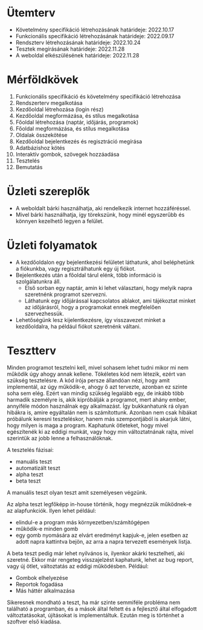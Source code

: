 # Ütemterv
* Követelmény specifikáció létrehozásának határideje: 2022.10.17
* Funkcionális specifikáció létrehozásának határideje: 2022.09.17
* Rendszterv létrehozásának határideje: 2022.10.24
* Tesztek megírásának határideje: 2022.11.28
* A weboldal elkészülésének határideje: 2022.11.28


# Mérföldkövek
1. Funkcionális specifikáció és követelmény specifikáció létrehozása
2. Rendszerterv megalkotása
3. Kezdőoldal létrehozása (login rész)
4. Kezdőoldal megformázása, és stílus megalkotása
5. Főoldal létrehozása (naptár, időjárás, programok)
6. Főoldal megformázása, és stílus megalkotása
7. Oldalak összekötése
8. Kezdőoldal bejelentkezés és regisztráció megírása
9. Adatbázishoz kötés
11. Interaktív gombok, szövegek hozzáadása
12. Tesztelés
13. Bemutatás


# Üzleti szereplők
* A weboldalt bárki használhatja, aki rendelkezik internet hozzáféréssel. 
* Mivel bárki használhatja, így törekszünk, hogy minél egyszerűbb és könnyen kezelhető legyen a felület.


# Üzleti folyamatok
* A kezdőoldalon egy bejelentkezési felületet láthatunk, ahol beléphetünk a fiókunkba, vagy regisztrálhatunk egy új fiókot.
* Bejelentkezés után a főoldal tárul elénk, több információ is szolgálatunkra áll.
    * Első sorban egy naptár, amin ki lehet választani, hogy melyik napra szeretnénk programot szervezni.
    * Láthatunk egy időjárással kapcsolatos ablakot, ami tájékoztat minket az időjárásról, hogy a programokat ennek megfelelően szervezhessük.
* Lehetőségünk lesz kijelentkezésre, így visszavezet minket a kezdőoldalra, ha például fiókot szeretnénk váltani.


# Tesztterv
Minden programot tesztelni kell, mivel sohasem lehet tudni mikor mi nem működik úgy ahogy annak kellene.
Tökéletes kód nem létezik, ezért van szükség tesztelésre.
A kód írója persze állandóan nézi, hogy amit implementál, az úgy működik-e, ahogy ő azt tervezte, azonban ez szinte soha sem elég.
Ezért van mindig szükség legalább egy, de inkább több harmadik személyre is, akik kipróbálják a programot, mert ahány ember, annyiféle módon használnak egy alkalmazást.
Így bukkanhatunk rá olyan hibákra is, amire egyáltalán nem is számítottunk.
Azonban nem csak hibákat próbálunk keresni teszteléskor, hanem más szempontjából is akarjuk látni, hogy milyen is maga a program.
Kaphatunk ötleteket, hogy mivel egészítenék ki az eddigi munkát, vagy hogy min változtatnának rajta, mivel szerintük az jobb lenne a felhasználóknak.

A tesztelés fázisai:
* manuális teszt
* automatizált teszt
* alpha teszt
* beta teszt

A manuális teszt olyan teszt amit személyesen végzünk.

Az alpha teszt legfőképp in-house történik, hogy megnézzük működnek-e az alapfunkciók. Ilyen lehet például:

* elindul-e a program más környezetben/számítógépen
* működik-e minden gomb
* egy gomb nyomására az elvárt eredményt kapjuk-e, jelen esetben az adott napra kattintva bejön, az arra a napra tervezett események listja.

A beta teszt pedig már lehet nyilvános is, ilyenkor akárki tesztelheti, aki szeretné. Ekkor már rengeteg visszajelzést kaphatunk, lehet az bug report, vagy új ötlet, változtatás az eddigi működésben. Például:

* Gombok elhelyezése
* Reportok fogadása
* Más háttér alkalmazása

Sikeresnek mondható a teszt, ha már szinte semmiféle probléma nem található a programban, és a mások által feltett és a fejlesztő által elfogadott változtatásokat, újításokat is implementáltuk. Ezután meg is történhet a szoftver első kiadása.
